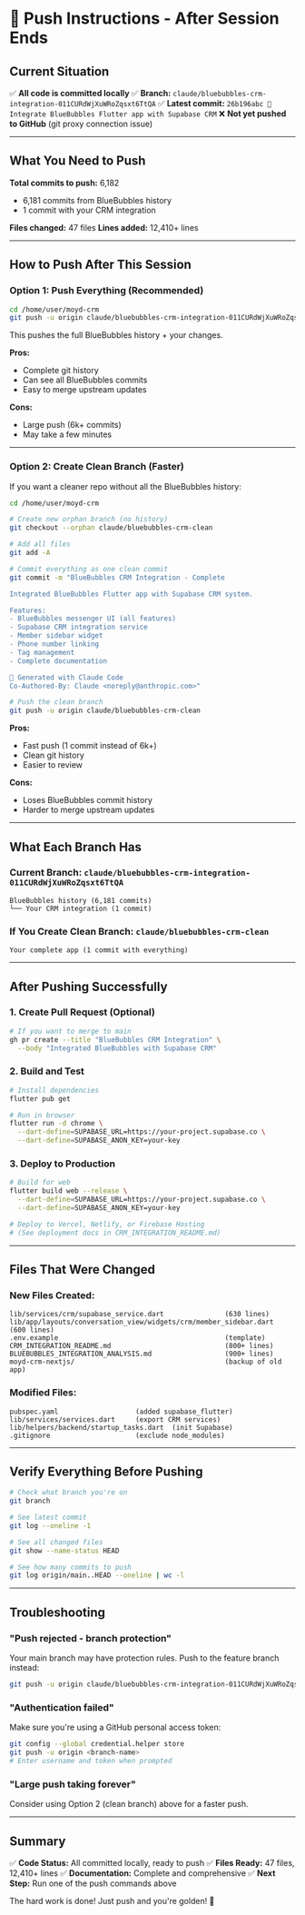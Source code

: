 # 🚀 Push Instructions - After Session Ends

## Current Situation

✅ **All code is committed locally**
✅ **Branch:** `claude/bluebubbles-crm-integration-011CURdWjXuWRoZqsxt6TtQA`
✅ **Latest commit:** `26b196abc 🚀 Integrate BlueBubbles Flutter app with Supabase CRM`
❌ **Not yet pushed to GitHub** (git proxy connection issue)

---

## What You Need to Push

**Total commits to push:** 6,182
- 6,181 commits from BlueBubbles history
- 1 commit with your CRM integration

**Files changed:** 47 files
**Lines added:** 12,410+ lines

---

## How to Push After This Session

### Option 1: Push Everything (Recommended)

```bash
cd /home/user/moyd-crm
git push -u origin claude/bluebubbles-crm-integration-011CURdWjXuWRoZqsxt6TtQA
```

This pushes the full BlueBubbles history + your changes.

**Pros:**
- Complete git history
- Can see all BlueBubbles commits
- Easy to merge upstream updates

**Cons:**
- Large push (6k+ commits)
- May take a few minutes

---

### Option 2: Create Clean Branch (Faster)

If you want a cleaner repo without all the BlueBubbles history:

```bash
cd /home/user/moyd-crm

# Create new orphan branch (no history)
git checkout --orphan claude/bluebubbles-crm-clean

# Add all files
git add -A

# Commit everything as one clean commit
git commit -m "BlueBubbles CRM Integration - Complete

Integrated BlueBubbles Flutter app with Supabase CRM system.

Features:
- BlueBubbles messenger UI (all features)
- Supabase CRM integration service
- Member sidebar widget
- Phone number linking
- Tag management
- Complete documentation

🤖 Generated with Claude Code
Co-Authored-By: Claude <noreply@anthropic.com>"

# Push the clean branch
git push -u origin claude/bluebubbles-crm-clean
```

**Pros:**
- Fast push (1 commit instead of 6k+)
- Clean git history
- Easier to review

**Cons:**
- Loses BlueBubbles commit history
- Harder to merge upstream updates

---

## What Each Branch Has

### Current Branch: `claude/bluebubbles-crm-integration-011CURdWjXuWRoZqsxt6TtQA`
```
BlueBubbles history (6,181 commits)
└── Your CRM integration (1 commit)
```

### If You Create Clean Branch: `claude/bluebubbles-crm-clean`
```
Your complete app (1 commit with everything)
```

---

## After Pushing Successfully

### 1. Create Pull Request (Optional)
```bash
# If you want to merge to main
gh pr create --title "BlueBubbles CRM Integration" \
  --body "Integrated BlueBubbles with Supabase CRM"
```

### 2. Build and Test
```bash
# Install dependencies
flutter pub get

# Run in browser
flutter run -d chrome \
  --dart-define=SUPABASE_URL=https://your-project.supabase.co \
  --dart-define=SUPABASE_ANON_KEY=your-key
```

### 3. Deploy to Production
```bash
# Build for web
flutter build web --release \
  --dart-define=SUPABASE_URL=https://your-project.supabase.co \
  --dart-define=SUPABASE_ANON_KEY=your-key

# Deploy to Vercel, Netlify, or Firebase Hosting
# (See deployment docs in CRM_INTEGRATION_README.md)
```

---

## Files That Were Changed

### New Files Created:
```
lib/services/crm/supabase_service.dart               (630 lines)
lib/app/layouts/conversation_view/widgets/crm/member_sidebar.dart  (600 lines)
.env.example                                         (template)
CRM_INTEGRATION_README.md                            (800+ lines)
BLUEBUBBLES_INTEGRATION_ANALYSIS.md                  (900+ lines)
moyd-crm-nextjs/                                     (backup of old app)
```

### Modified Files:
```
pubspec.yaml                   (added supabase_flutter)
lib/services/services.dart     (export CRM services)
lib/helpers/backend/startup_tasks.dart  (init Supabase)
.gitignore                     (exclude node_modules)
```

---

## Verify Everything Before Pushing

```bash
# Check what branch you're on
git branch

# See latest commit
git log --oneline -1

# See all changed files
git show --name-status HEAD

# See how many commits to push
git log origin/main..HEAD --oneline | wc -l
```

---

## Troubleshooting

### "Push rejected - branch protection"
Your main branch may have protection rules. Push to the feature branch instead:
```bash
git push -u origin claude/bluebubbles-crm-integration-011CURdWjXuWRoZqsxt6TtQA
```

### "Authentication failed"
Make sure you're using a GitHub personal access token:
```bash
git config --global credential.helper store
git push -u origin <branch-name>
# Enter username and token when prompted
```

### "Large push taking forever"
Consider using Option 2 (clean branch) above for a faster push.

---

## Summary

✅ **Code Status:** All committed locally, ready to push
✅ **Files Ready:** 47 files, 12,410+ lines
✅ **Documentation:** Complete and comprehensive
✅ **Next Step:** Run one of the push commands above

The hard work is done! Just push and you're golden! 🌟
